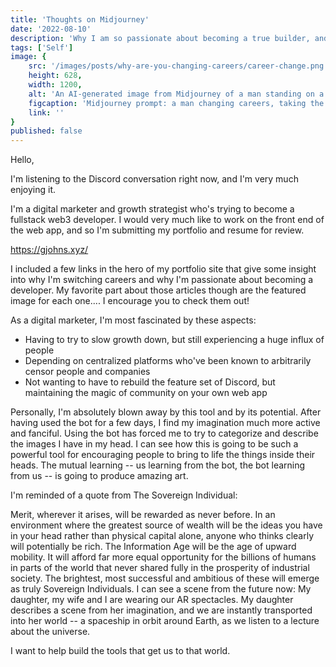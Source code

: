 ```yaml
---
title: 'Thoughts on Midjourney'
date: '2022-08-10'
description: 'Why I am so passionate about becoming a true builder, and what I hope to achieve in the future.'
tags: ['Self']
image: { 
    src: '/images/posts/why-are-you-changing-careers/career-change.png',
    height: 628,
    width: 1200,
    alt: 'An AI-generated image from Midjourney of a man standing on a bright pathway in a whimsical forest.',
    figcaption: 'Midjourney prompt: a man changing careers, taking the fork in the road, confident in his decision towards a brighter path. whimsical brushstroke painting fantasy high definition cinematic lighting',
    link: ''
}
published: false
---
```


Hello,


I'm listening to the Discord conversation right now, and I'm very much enjoying it. 


I'm a digital marketer and growth strategist who's trying to become a fullstack web3 developer. I would very much like to work on the front end of the web app, and so I'm submitting my portfolio and resume for review.


https://gjohns.xyz/


I included a few links in the hero of my portfolio site that give some insight into why I'm switching careers and why I'm passionate about becoming a developer. My favorite part about those articles though are the featured image for each one.... I encourage you to check them out! 


As a digital marketer, I'm most fascinated by these aspects:
- Having to try to slow growth down, but still experiencing a huge influx of people
- Depending on centralized platforms who've been known to arbitrarily censor people and companies
- Not wanting to have to rebuild the feature set of Discord, but maintaining the magic of community on your own web app




Personally, I'm absolutely blown away by this tool and by its potential. After having used the bot for a few days, I find my imagination much more active and fanciful. 
Using the bot has forced me to try to categorize and describe the images I have in my head. I can see how this is going to be such a powerful tool for encouraging people to bring to life the things inside their heads.
The mutual learning -- us learning from the bot, the bot learning from us -- is going to produce amazing art.


I'm reminded of a quote from The Sovereign Individual:


Merit, wherever it arises, will be rewarded as never before. In an environment where the greatest source of wealth will be the ideas you have in your head rather than physical capital alone, anyone who thinks clearly will potentially be rich. The Information Age will be the age of upward mobility. It will afford far more equal opportunity for the billions of humans in parts of the world that never shared fully in the prosperity of industrial society. The brightest, most successful and ambitious of these will emerge as truly Sovereign Individuals.
I can see a scene from the future now: My daughter, my wife and I are wearing our AR spectacles. My daughter describes a scene from her imagination, and we are instantly transported into her world -- a spaceship in orbit around Earth, as we listen to a lecture about the universe.


I want to help build the tools that get us to that world.